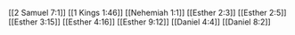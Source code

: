 [[2 Samuel 7:1]]
[[1 Kings 1:46]]
[[Nehemiah 1:1]]
[[Esther 2:3]]
[[Esther 2:5]]
[[Esther 3:15]]
[[Esther 4:16]]
[[Esther 9:12]]
[[Daniel 4:4]]
[[Daniel 8:2]]
